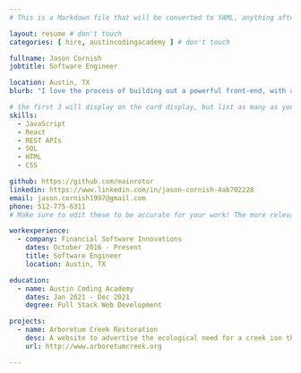 ```yaml
---
# This is a Markdown file that will be converted to YAML, anything after a `#` is a comment and won't be read

layout: resume # don't touch
categories: [ hire, austincodingacademy ] # don't touch

fullname: Jason Cornish
jobtitle: Software Engineer

location: Austin, TX
blurb: "I love the process of building out a powerful front-end, with a focus onn the user's experience."

# the first 3 will display on the card display, but list as many as you want, they will be visible on your hire page
skills:
  - JavaScript
  - React
  - REST APIs
  - SQL
  - HTML
  - CSS

github: https://github.com/mainrotor
linkedin: https://www.linkedin.com/in/jason-cornish-4ab702228
email: jason.cornish1997@gmail.com
phone: 512-775-6311
# Make sure to edit these to be accurate for your work! The more relevant the better if the role was technical, don't feel like you need to put every job you've had.

workexperience:
  - company: Financial Software Innovations
    dates: October 2016 - Present
    title: Software Engineer
    location: Austin, TX

education:
  - name: Austin Coding Academy
    dates: Jan 2021 - Dec 2021
    degree: Full Stack Web Development

projects:
  - name: Arboretum Creek Restoration
    desc: A website to advertise the ecological need for a creek ion the Seattle Arboretum Park.
    url: http://www.arboretumcreek.org

---
```

